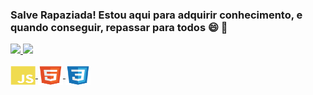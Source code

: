 ### Salve Rapaziada! Estou aqui para adquirir conhecimento, e quando conseguir, repassar para todos 😄 👋
 <div>
  <a href="https://github.com/MADS1974">
  <img height="190em" src="https://github-readme-stats.vercel.app/api?username=MADS1974&show_icons=true&theme=dark&include_all_commits=true&count_private=true"/>
  <img height="190em" src="https://github-readme-stats.vercel.app/api/top-langs/?username=MADS1974&layout=compact&langs_count=7&theme=dark"/>
 </div>
    <div style="display: inline_block"><br>
    <img align="center" alt="MADS-Js" height="30" width="40" src="https://raw.githubusercontent.com/devicons/devicon/master/icons/javascript/javascript-plain.svg">  
    <img align="center" alt="MADS1974-HTML" height="30" width="40" src="https://raw.githubusercontent.com/devicons/devicon/master/icons/html5/html5-original.svg">
    <img align="center" alt="MADS1974-CSS" height="30" width="40" src="https://raw.githubusercontent.com/devicons/devicon/master/icons/css3/css3-original.svg">  
</div>



